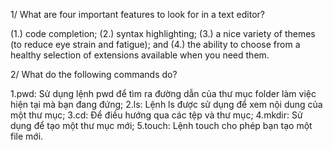 1/ What are four important features to look for in a text editor? 

(1.) code completion; 
(2.) syntax highlighting; 
(3.) a nice variety of themes (to reduce eye strain and fatigue); 
and (4.) the ability to choose from a healthy selection of extensions available when you need them.



2/ What do the following commands do? 

1.pwd: Sử dụng lệnh pwd để tìm ra đường dẫn của thư mục folder làm việc hiện tại mà bạn đang đứng; 
2.ls: Lệnh ls được sử dụng để xem nội dung của một thư mục; 
3.cd: Để điều hướng qua các tệp và thư mục; 
4.mkdir: Sử dụng để tạo một thư mục mới; 
5.touch: Lệnh touch cho phép bạn tạo một file mới.
